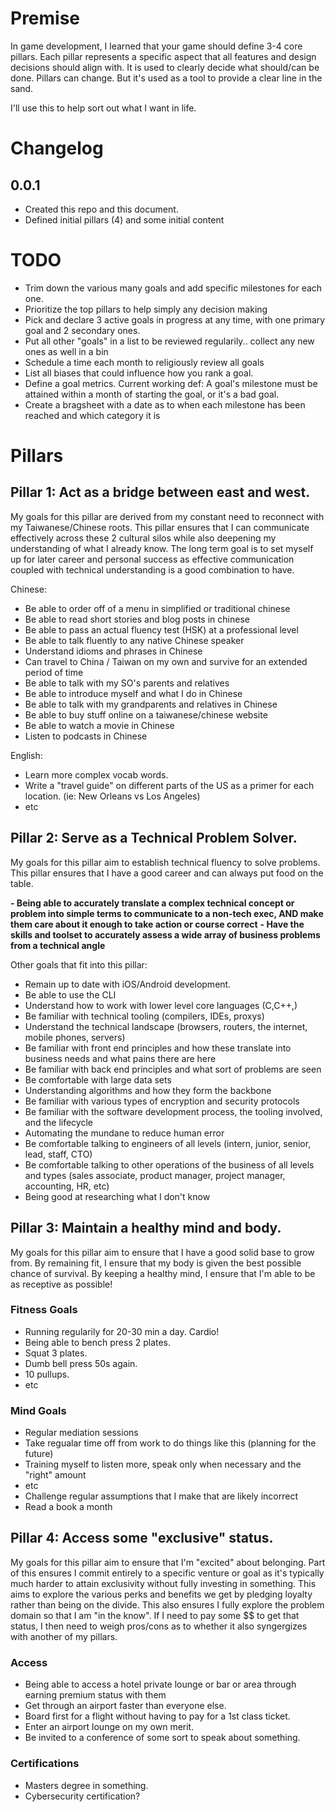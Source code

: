 # Premise

In game development, I learned that your game should define 3-4 core pillars.
Each pillar represents a specific aspect that all features and design decisions should align with.
It is used to clearly decide what should/can be done.
Pillars can change. But it's used as a tool to provide a clear line in the sand.

I'll use this to help sort out what I want in life.


# Changelog

## 0.0.1

- Created this repo and this document.
- Defined initial pillars (4) and some initial content


# TODO

- Trim down the various many goals and add specific milestones for each one. 
- Prioritize the top pillars to help simply any decision making
- Pick and declare 3 active goals in progress at any time, with one primary goal and 2 secondary ones.
- Put all other "goals" in a list to be reviewed regularily.. collect any new ones as well in a bin
- Schedule a time each month to religiously review all goals
- List all biases that could influence how you rank a goal. 
- Define a goal metrics. Current working def: A goal's milestone must be attained within a month of starting the goal, or it's a bad goal. 
- Create a bragsheet with a date as to when each milestone has been reached and which category it is


# Pillars


## Pillar 1: Act as a bridge between east and west.

My goals for this pillar are derived from my constant need to reconnect with my Taiwanese/Chinese roots.
This pillar ensures that I can communicate effectively across these 2 cultural silos while also deepening my understanding of what I already know.
The long term goal is to set myself up for later career and personal success as effective communication coupled with technical understanding is a good combination to have.

Chinese:
- Be able to order off of a menu in simplified or traditional chinese
- Be able to read short stories and blog posts in chinese
- Be able to pass an actual fluency test (HSK) at a professional level
- Be able to talk fluently to any native Chinese speaker
- Understand idioms and phrases in Chinese
- Can travel to China / Taiwan on my own and survive for an extended period of time
- Be able to talk with my SO's parents and relatives
- Be able to introduce myself and what I do in Chinese
- Be able to talk with my grandparents and relatives in Chinese
- Be able to buy stuff online on a taiwanese/chinese website
- Be able to watch a movie in Chinese
- Listen to podcasts in Chinese

English:
- Learn more complex vocab words. 
- Write a "travel guide" on different parts of the US as a primer for each location. (ie: New Orleans vs Los Angeles)
- etc


## Pillar 2: Serve as a Technical Problem Solver.

My goals for this pillar aim to establish technical fluency to solve problems. 
This pillar ensures that I have a good career and can always put food on the table.

**- Being able to accurately translate a complex technical concept or problem into simple terms to communicate to a non-tech exec, AND make them care about it enough to take action or course correct**
**- Have the skills and toolset to accurately assess a wide array of business problems from a technical angle**

Other goals that fit into this pillar:
- Remain up to date with iOS/Android development.
- Be able to use the CLI
- Understand how to work with lower level core languages (C,C++,)
- Be familiar with technical tooling (compilers, IDEs, proxys)
- Understand the technical landscape (browsers, routers, the internet, mobile phones, servers)
- Be familiar with front end principles and how these translate into business needs and what pains there are here
- Be familiar with back end principles and what sort of problems are seen
- Be comfortable with large data sets
- Understanding algorithms and how they form the backbone
- Be familiar with various types of encryption and security protocols 
- Be familiar with the software development process, the tooling involved, and the lifecycle
- Automating the mundane to reduce human error
- Be comfortable talking to engineers of all levels (intern, junior, senior, lead, staff, CTO)
- Be comfortable talking to other operations of the business of all levels and types (sales associate, product manager, project manager, accounting, HR, etc) 
- Being good at researching what I don't know


## Pillar 3: Maintain a healthy mind and body.

My goals for this pillar aim to ensure that I have a good solid base to grow from.
By remaining fit, I ensure that my body is given the best possible chance of survival.
By keeping a healthy mind, I ensure that I'm able to be as receptive as possible!

### Fitness Goals 
- Running regularily for 20-30 min a day. Cardio!
- Being able to bench press 2 plates.
- Squat 3 plates.
- Dumb bell press 50s again.
- 10 pullups.
- etc


### Mind Goals
- Regular mediation sessions
- Take regualar time off from work to do things like this (planning for the future)
- Training myself to listen more, speak only when necessary and the "right" amount
- etc
- Challenge regular assumptions that I make that are likely incorrect
- Read a book a month


## Pillar 4: Access some "exclusive" status.

My goals for this pillar aim to ensure that I'm "excited" about belonging.
Part of this ensures I commit entirely to a specific venture or goal as it's typically much harder to attain exclusivity without fully investing in something.
This aims to explore the various perks and benefits we get by pledging loyalty rather than being on the divide.
This also ensures I fully explore the problem domain so that I am "in the know".
If I need to pay some $$ to get that status, I then need to weigh pros/cons as to whether it also syngergizes with another of my pillars. 

### Access
- Being able to access a hotel private lounge or bar or area through earning premium status with them
- Get through an airport faster than everyone else.
- Board first for a flight without having to pay for a 1st class ticket.
- Enter an airport lounge on my own merit.
- Be invited to a conference of some sort to speak about something.

### Certifications
- Masters degree in something. 
- Cybersecurity certification?





